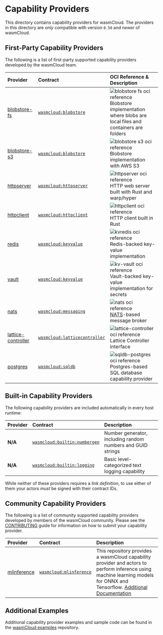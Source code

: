 # Capability Providers

This directory contains capability providers for wasmCloud. The providers
in this directory are _only_ compatible with version `0.50` and _newer_ of wasmCloud.

## First-Party Capability Providers

The following is a list of first-party supported capability providers developed by the
wasmCloud team.

| Provider                                   | Contract                                                                                           | OCI Reference & Description                                                                                                                                                                                                                 |
| :----------------------------------------- | :------------------------------------------------------------------------------------------------- | :------------------------------------------------------------------------------------------------------------------------------------------------------------------------------------------------------------------------------------------ |
| [blobstore-fs](./blobstore-fs)             | [`wasmcloud:blobstore`](https://github.com/wasmCloud/interfaces/tree/main/blobstore)               | <img alt='blobstore fs oci reference' src='https://img.shields.io/endpoint?url=https%3A%2F%2Fwasmcloud-ocireferences.cosmonic.app%2Fblobstore_fs' /> <br /> Blobstore implementation where blobs are local files and containers are folders |
| [blobstore-s3](./blobstore-s3)             | [`wasmcloud:blobstore`](https://github.com/wasmCloud/interfaces/tree/main/blobstore)               | <img alt='blobstore s3 oci reference' src='https://img.shields.io/endpoint?url=https%3A%2F%2Fwasmcloud-ocireferences.cosmonic.app%2Fblobstore-s3' /> <br /> Blobstore implementation with AWS S3                                            |
| [httpserver](./httpserver-rs)              | [`wasmcloud:httpserver`](https://github.com/wasmCloud/interfaces/tree/main/httpserver)             | <img alt='httpserver oci reference' src='https://img.shields.io/endpoint?url=https%3A%2F%2Fwasmcloud-ocireferences.cosmonic.app%2Fhttpserver' /> <br /> HTTP web server built with Rust and warp/hyper                                      |
| [httpclient](./httpclient)                 | [`wasmcloud:httpclient`](https://github.com/wasmCloud/interfaces/tree/main/httpclient)             | <img alt='httpclient oci reference' src='https://img.shields.io/endpoint?url=https%3A%2F%2Fwasmcloud-ocireferences.cosmonic.app%2Fhttpclient' /> <br />HTTP client built in Rust                                                            |
| [redis](./kvredis)                         | [`wasmcloud:keyvalue`](https://github.com/wasmCloud/interfaces/tree/main/keyvalue)                 | <img alt='kvredis oci reference' src='https://img.shields.io/endpoint?url=https%3A%2F%2Fwasmcloud-ocireferences.cosmonic.app%2Fkvredis' /> <br /> Redis-backed key-value implementation                                                     |
| [vault](./kv-vault)                        | [`wasmcloud:keyvalue`](https://github.com/wasmCloud/interfaces/tree/main/keyvalue)                 | <img alt='kv-vault oci reference' src='https://img.shields.io/endpoint?url=https%3A%2F%2Fwasmcloud-ocireferences.cosmonic.app%2Fkv-vault' /> <br /> Vault-backed key-value implementation for secrets                                       |
| [nats](./nats)                             | [`wasmcloud:messaging`](https://github.com/wasmCloud/interfaces/tree/main/messaging)               | <img alt='nats oci reference' src='https://img.shields.io/endpoint?url=https%3A%2F%2Fwasmcloud-ocireferences.cosmonic.app%2Fnats_messaging' /> <br />[NATS](https://nats.io)-based message broker                                           |
| [lattice-controller](./lattice-controller) | [`wasmcloud:latticecontroller`](https://github.com/wasmCloud/interfaces/tree/main/lattice-control) | <img alt='lattice-controller oci reference' src='https://img.shields.io/endpoint?url=https%3A%2F%2Fwasmcloud-ocireferences.cosmonic.app%2Flattice-controller' /> <br /> Lattice Controller interface                                        |
| [postgres](./sqldb-postgres)               | [`wasmcloud:sqldb`](https://github.com/wasmCloud/interfaces/tree/main/sqldb)                       | <img alt='sqldb-postgres oci reference' src='https://img.shields.io/endpoint?url=https%3A%2F%2Fwasmcloud-ocireferences.cosmonic.app%2Fsqldb-postgres' /> <br /> Postgres-based SQL database capability provider                             |

## Built-in Capability Providers

The following capability providers are included automatically in every host runtime:

| Provider | Contract                                                                                     | Description                                                 |
| :------- | :------------------------------------------------------------------------------------------- | :---------------------------------------------------------- |
| **N/A**  | [`wasmcloud:builtin:numbergen`](https://github.com/wasmCloud/interfaces/tree/main/numbergen) | Number generator, including random numbers and GUID strings |
| **N/A**  | [`wasmcloud:builtin:logging`](https://github.com/wasmCloud/interfaces/tree/main/logging)     | Basic level-categorized text logging capability             |

While neither of these providers requires a _link definition_, to use either of them your actors _must_ be signed with their contract IDs.

## Community Capability Providers

The following is a list of community supported capability providers developed by members of the wasmCloud community. Please see the [CONTRIBUTING](./CONTRIBUTING.md) guide for information on how to submit your capability provider.

| Provider                                                                                       | Contract                                                                                                   | Description                                                                                                                                                                                                                 |
| :--------------------------------------------------------------------------------------------- | :--------------------------------------------------------------------------------------------------------- | :-------------------------------------------------------------------------------------------------------------------------------------------------------------------------------------------------------------------------- |
| [mlinference](https://github.com/Finfalter/wasmCloudArtefacts/tree/main/providers/mlinference) | [`wasmcloud:mlinference`](https://github.com/Finfalter/wasmCloudArtefacts/tree/main/providers/mlinference) | This repository provides a wasmCloud capability provider and actors to perform inference using machine learning models for ONNX and Tensorflow. [Additional Documentation](https://finfalter.github.io/wasmCloudArtefacts/) |

## Additional Examples

Additional capability provider examples and sample code can be found in the [wasmCloud examples](https://github.com/wasmCloud/examples) repository.
